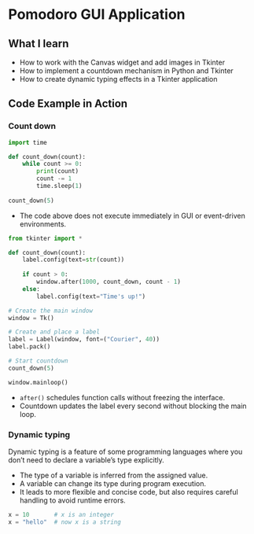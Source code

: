# Pomodoro GUI Application

## What I learn
- How to work with the Canvas widget and add images in Tkinter
- How to implement a countdown mechanism in Python and Tkinter
- How to create dynamic typing effects in a Tkinter application

## Code Example in Action
### Count down

```python
import time

def count_down(count):
    while count >= 0:
        print(count)
        count -= 1
        time.sleep(1)
    
count_down(5)
```

- The code above does not execute immediately in GUI or event-driven environments.

```python
from tkinter import *

def count_down(count):
    label.config(text=str(count))
    
    if count > 0:
        window.after(1000, count_down, count - 1)
    else:
        label.config(text="Time's up!")

# Create the main window
window = Tk()

# Create and place a label
label = Label(window, font=("Courier", 40))
label.pack()

# Start countdown
count_down(5)

window.mainloop()
```
- `after()` schedules function calls without freezing the interface.
- Countdown updates the label every second without blocking the main loop.

### Dynamic typing
Dynamic typing is a feature of some programming languages where you don’t need to declare a variable’s type explicitly.

- The type of a variable is inferred from the assigned value.
- A variable can change its type during program execution.
- It leads to more flexible and concise code, but also requires careful handling to avoid runtime errors.

```python
x = 10       # x is an integer
x = "hello"  # now x is a string
```